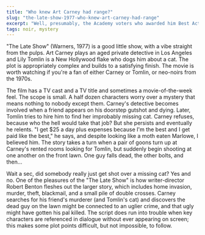```yaml
---
title: "Who knew Art Carney had range?"
slug: "the-late-show-1977-who-knew-art-carney-had-range"
excerpt: "Well, presumably, the Academy voters who awarded him Best Actor. But did you know? If not, \"The Late Show\" will demonstrate."
tags: noir, mystery
---
```


"The Late Show" (Warners, 1977) is a good little show, with a vibe straight from the pulps. Art Carney plays an aged private detective in Los Angeles and Lily Tomlin is a New Hollywood flake who dogs him about a cat. The plot is appropriately complex and builds to a satisfying finish. The movie is worth watching if you're a fan of either Carney or Tomlin, or neo-noirs from the 1970s.

The film has a TV cast and a TV title and sometimes a movie-of-the-week feel. The scope is small. A half dozen characters worry over a mystery that means nothing to nobody except them. Carney's detective becomes involved when a friend appears on his doorstep gutshot and dying. Later, Tomlin tries to hire him to find her improbably missing cat. Carney refuses, because who the hell would take that job? But she persists and eventually he relents. "I get $25 a day plus expenses because I'm the best and I get paid like the best," he says, and despite looking like a moth eaten Marlowe, I believed him. The story takes a turn when a pair of goons turn up at Carney's rented rooms looking for Tomlin, but suddenly begin shooting at one another on the front lawn. One guy falls dead, the other bolts, and then...

Wait a sec, did somebody really just get shot over a missing cat? Yes and no. One of the pleasures of the "The Late Show" is how writer-director Robert Benton fleshes out the larger story, which includes home invasion, murder, theft, blackmail, and a small pile of double crosses. Carney searches for his friend's murderer (and Tomlin's cat) and discovers the dead guy on the lawn might be connected to an uglier crime, and that ugly might have gotten his pal killed. The script does run into trouble when key characters are referenced in dialogue without ever appearing on screen; this makes some plot points difficult, but not impossible, to follow.